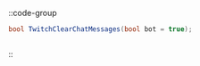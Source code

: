::code-group
  ```csharp [Method]
  bool TwitchClearChatMessages(bool bot = true);
  ```
  ```csharp [Example]

  ```
::